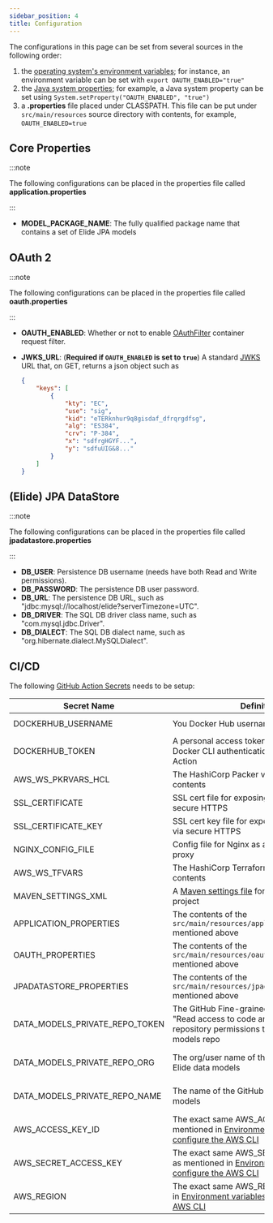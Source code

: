 ```yaml
---
sidebar_position: 4
title: Configuration
---
```


[//]: # (Copyright Paion Data)

[//]: # (Licensed under the Apache License, Version 2.0 &#40;the "License"&#41;;)
[//]: # (you may not use this file except in compliance with the License.)
[//]: # (You may obtain a copy of the License at)

[//]: # (    http://www.apache.org/licenses/LICENSE-2.0)

[//]: # (Unless required by applicable law or agreed to in writing, software)
[//]: # (distributed under the License is distributed on an "AS IS" BASIS,)
[//]: # (WITHOUT WARRANTIES OR CONDITIONS OF ANY KIND, either express or implied.)
[//]: # (See the License for the specific language governing permissions and)
[//]: # (limitations under the License.)

The configurations in this page can be set from several sources in the following order:

1. the [operating system's environment variables]; for instance, an environment variable can be set with
   `export OAUTH_ENABLED="true"`
2. the [Java system properties]; for example, a Java system property can be set using
   `System.setProperty("OAUTH_ENABLED", "true")`
3. a **.properties** file placed under CLASSPATH. This file can be put under `src/main/resources` source directory with
   contents, for example, `OAUTH_ENABLED=true`

Core Properties
---------------

:::note

The following configurations can be placed in the properties file called **application.properties**

:::

- **MODEL_PACKAGE_NAME**: The fully qualified package name that contains a set of Elide JPA models

OAuth 2
-------

:::note

The following configurations can be placed in the properties file called **oauth.properties**

:::

- **OAUTH_ENABLED**: Whether or not to enable [OAuthFilter] container request filter.
- **JWKS_URL**: (**Required if `OAUTH_ENABLED` is set to `true`**) A standard [JWKS] URL that, on GET, returns a json
  object such as

  ```json
  {
      "keys": [
          {
              "kty": "EC",
              "use": "sig",
              "kid": "eTERknhur9q8gisdaf_dfrqrgdfsg",
              "alg": "ES384",
              "crv": "P-384",
              "x": "sdfrgHGYF...",
              "y": "sdfuUIG&8..."
          }
      ]
  }
  ```

(Elide) JPA DataStore
---------------------

:::note

The following configurations can be placed in the properties file called **jpadatastore.properties**

:::

- **DB_USER**: Persistence DB username (needs have both Read and Write permissions).
- **DB_PASSWORD**: The persistence DB user password.
- **DB_URL**: The persistence DB URL, such as "jdbc:mysql://localhost/elide?serverTimezone=UTC".
- **DB_DRIVER**: The SQL DB driver class name, such as "com.mysql.jdbc.Driver".
- **DB_DIALECT**: The SQL DB dialect name, such as "org.hibernate.dialect.MySQLDialect".

CI/CD
-----

The following [GitHub Action Secrets][GitHub Action - How to set up] needs to be setup:

| **Secret Name**                | **Definition**                                                                                                                                                                     | **How to Get**                                                                                                                                                                                                     |
|--------------------------------|------------------------------------------------------------------------------------------------------------------------------------------------------------------------------------|--------------------------------------------------------------------------------------------------------------------------------------------------------------------------------------------------------------------|
| DOCKERHUB_USERNAME             | You Docker Hub username                                                                                                                                                            | For example, [this user](https://hub.docker.com/u/jack20191124)'s is `jack20191124`                                                                                                                                |
| DOCKERHUB_TOKEN                | A personal access token (PAT) to use as an Docker CLI authentication from within GitHub Action                                                                                     | [Creating an access token](https://docs.docker.com/security/for-developers/access-tokens/#create-an-access-token)                                                                                                  |
| AWS_WS_PKRVARS_HCL             | The HashiCorp Packer variable [values file](https://qubitpi.github.io/hashicorp-packer/packer/guides/hcl/variables#from-a-file) contents                                           | [hashicorp-aws](https://qubitpi.github.io/hashicorp-aws/docs/webservice)                                                                                                                                           |
| SSL_CERTIFICATE                | SSL cert file for exposing webservice API via secure HTTPS                                                                                                                         | [Installing Free SSL Certificates with Certbot running on Nginx](https://qubitpi.github.io/hashicorp-aws/docs/setup#step-1---store-ssl-certificate-in-github-secrets)                                              |
| SSL_CERTIFICATE_KEY            | SSL cert key file for exposing webservice API via secure HTTPS                                                                                                                     | [Installing Free SSL Certificates with Certbot running on Nginx](https://qubitpi.github.io/hashicorp-aws/docs/setup#step-1---store-ssl-certificate-in-github-secrets)                                              |
| NGINX_CONFIG_FILE              | Config file for Nginx as a HTTPS reverse proxy                                                                                                                                     | [Define Nginx Reverse Proxy Config File](https://qubitpi.github.io/hashicorp-aws/docs/setup#step-3---define-nginx-reverse-proxy-config-file)                                                                       |
| AWS_WS_TFVARS                  | The HashiCorp Terraform variable [values file](https://qubitpi.github.io/hashicorp-terraform/terraform/language/values/variables#variable-definitions-tfvars-files) contents       | [hashicorp-aws](https://qubitpi.github.io/hashicorp-aws/docs/webservice)                                                                                                                                           |
| MAVEN_SETTINGS_XML             | A [Maven settings file](https://maven.apache.org/settings.html) for the Webservice project                                                                                         | The exact settings.xml contents containing [these meta tags](https://github.com/QubitPi/jersey-webservice-template/blob/jpa-elide/settings.xml.example)                                                            |
| APPLICATION_PROPERTIES         | The contents of the `src/main/resources/application.properties` mentioned above                                                                                                    | See [Core Properties](#core-properties) section above                                                                                                                                                              |
| OAUTH_PROPERTIES               | The contents of the `src/main/resources/oauth.properties` mentioned above                                                                                                          | See [Security](#oauth-2) section above                                                                                                                                                                             |
| JPADATASTORE_PROPERTIES        | The contents of the `src/main/resources/jpadatastore.properties` mentioned above                                                                                                   | See [JPA DataStore](#elide-jpa-datastore) section above                                                                                                                                                            |
| DATA_MODELS_PRIVATE_REPO_TOKEN | The GitHub Fine-grained token with at least "Read access to code and metadata" repository permissions to the Elide data models repo                                                | [Creating a fine-grained personal access token](https://docs.github.com/en/authentication/keeping-your-account-and-data-secure/managing-your-personal-access-tokens#creating-a-fine-grained-personal-access-token) |
| DATA_MODELS_PRIVATE_REPO_ORG   | The org/user name of the GitHub repo for Elide data models                                                                                                                         | For [this example](https://github.com/QubitPi/jersey-webservice-template-jpa-data-models), DATA_MODELS_PRIVATE_REPO_ORG is "QubitPi"                                                                               |
| DATA_MODELS_PRIVATE_REPO_NAME  | The name of the GitHub repo for Elide data models                                                                                                                                  | For [this example](https://github.com/QubitPi/jersey-webservice-template-jpa-data-models), DATA_MODELS_PRIVATE_REPO_NAME is "jersey-webservice-template"                                                           |
| AWS_ACCESS_KEY_ID              | The exact same AWS_ACCESS_KEY_ID as mentioned in [Environment variables to configure the AWS CLI](https://docs.aws.amazon.com/cli/latest/userguide/cli-configure-envvars.html)     | [How to create and configure AWS credentials for Amazon Keyspaces](https://docs.aws.amazon.com/keyspaces/latest/devguide/access.credentials.html)                                                                  |
| AWS_SECRET_ACCESS_KEY          | The exact same AWS_SECRET_ACCESS_KEY as mentioned in [Environment variables to configure the AWS CLI](https://docs.aws.amazon.com/cli/latest/userguide/cli-configure-envvars.html) | [How to create and configure AWS credentials for Amazon Keyspaces](https://docs.aws.amazon.com/keyspaces/latest/devguide/access.credentials.html)                                                                  |
| AWS_REGION                     | The exact same AWS_REGION as mentioned in [Environment variables to configure the AWS CLI](https://docs.aws.amazon.com/cli/latest/userguide/cli-configure-envvars.html)            | [How to create and configure AWS credentials for Amazon Keyspaces](https://docs.aws.amazon.com/keyspaces/latest/devguide/access.credentials.html)                                                                  |

[GitHub Action - How to set up]: https://docs.github.com/en/actions/security-guides/encrypted-secrets

[Java system properties]: https://docs.oracle.com/javase/tutorial/essential/environment/sysprop.html
[JWKS]: https://datatracker.ietf.org/doc/html/rfc7517

[OAuthFilter]: https://paion-data.github.io/astraios/apidocs/com/paiondata/astraios/web/filters/OAuthFilter.html
[operating system's environment variables]: https://docs.oracle.com/javase/tutorial/essential/environment/env.html
